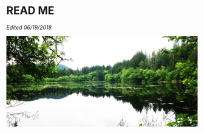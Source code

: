 # READ ME

*Edited 06/19/2018*

![GitHub Logo](/images/11334134_10206699704031713_2816838225761061414_o.jpg)

